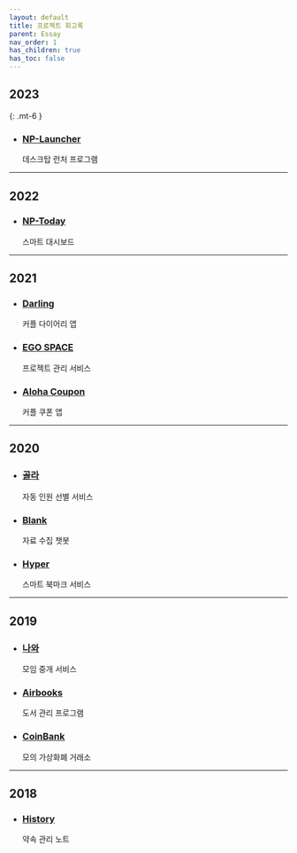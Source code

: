 ```yaml
---
layout: default
title: 프로젝트 회고록
parent: Essay
nav_order: 1
has_children: true
has_toc: false
---
```


## 2023
{: .mt-6 }

- ### [NP-Launcher](./project-review/2023-np-launcher.html)  
  데스크탑 런처 프로그램  


---

## 2022
- ### [NP-Today]()
  스마트 대시보드

---

## 2021
- ### [Darling]()
  커플 다이어리 앱  
- ### [EGO SPACE]()
  프로젝트 관리 서비스
- ### [Aloha Coupon]()
  커플 쿠폰 앱

---

## 2020
- ### [골라]()
  자동 인원 선별 서비스
- ### [Blank]()
  자료 수집 챗봇
- ### [Hyper]()
  스마트 북마크 서비스

---

## 2019
- ### [나와](./project-review/2019-nawa.html)
  모임 중개 서비스
- ### [Airbooks](./project-review/2019-airbooks.html)
  도서 관리 프로그램
- ### [CoinBank](./project-review/2019-coinbank.html)
  모의 가상화폐 거래소

---

## 2018
- ### [History](./project-review/2018-history.html)
  약속 관리 노트